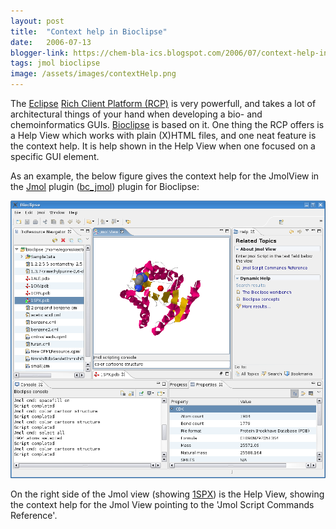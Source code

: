 ```yaml
---
layout: post
title:  "Context help in Bioclipse"
date:   2006-07-13
blogger-link: https://chem-bla-ics.blogspot.com/2006/07/context-help-in-bioclipse.html
tags: jmol bioclipse
image: /assets/images/contextHelp.png
---
```


The [Eclipse](http://www.eclipse.org/) [Rich Client Platform (RCP)](http://wiki.eclipse.org/index.php/Rich_Client_Platform) is very powerfull,
and takes a lot of architectural things of your hand when developing a bio- and chemoinformatics GUIs. [Bioclipse](http://www.bioclipse.net/)
is based on it. One thing the RCP offers is a Help View which works with plain (X)HTML files, and one neat feature is the context help. It is
help shown in the Help View when one focused on a specific GUI element.

As an example, the below figure gives the context help for the JmolView in the [Jmol](http://www.jmol.org/) plugin
([bc_jmol](http://wiki.bioclipse.net/index.php?title=Jmol_plugin)) plugin for Bioclipse:

![](/assets/images/contextHelp.png)

On the right side of the Jmol view (showing [1SPX](http://www.pdb.org/pdb/navbarsearch.do?newSearch=yes&isAuthorSearch=no&radioset=All&inputQuickSearch=1SPX))
is the Help View, showing the context help for the Jmol View pointing to the 'Jmol Script Commands Reference'.
